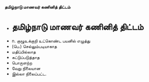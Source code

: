 **தமிழ்நாடு மாணவர் கணினித் திட்டம்**
- # தமிழ்நாடு மாணவர் கணினித் திட்டம்
- n. குழூஉக்குறி உட்கொண்ட பயனில் எழுத்து
- (பெ.) செல்லும்படியாகாத
- மதிப்பில்லாத
- கட்டுப்படுத்தாத
- பொருளற்ற
- வேறு நிலையான
- இல்லா நிலைப்பட்ட.

